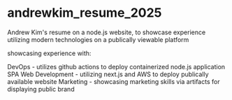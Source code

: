 # andrewkim_resume_2025
Andrew Kim's resume on a node.js website, to showcase experience utilizing modern technologies on a publically viewable platform

showcasing experience with:

DevOps - utilizes github actions to deploy containerized node.js application SPA
Web Development - utilizing next.js and AWS to deploy publically available website
Marketing - showcasing marketing skills via artifacts for displaying public brand

